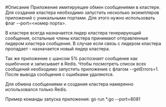 #Описание
Приложение имитируещее обмен сообщениями в кластере.
Для создания кластера необходимо запустить несколько экземпляров приложений с уникальными портами. Для этого нужно использовать флаг --port=<номер порта>.

В кластере всегда назначается лидер кластера генерирующий сообщения, остальные члены кластера принимают отправленные лидером кластера сообщения. В случае если связь с лидером кластера пропадает - назначается новый лидер кластера.

Так же приложение с шансом 5% распознает сообщение как ошибочное и записывает в Redis. Чтобы посмотреть список всех сообщений необходимо запустить приложение с флагом --getErrors=1. После вывода сообщения с ошибками удаляются.

Для обмена сообщениями и создания кластера намеренно использовался только Redis.

Пример команды запуска приложения: 
go run *.go --port=8081